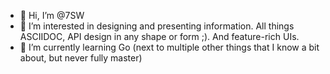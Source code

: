 - 👋 Hi, I’m @7SW
- 👀 I’m interested in designing and presenting information. All things ASCIIDOC, API design in any shape or form ;). And feature-rich UIs.
- 🌱 I’m currently learning Go (next to multiple other things that I know a bit about, but never fully master)
<!--- 💞️ I’m looking to collaborate on
- 📫 How to reach me ... --->

<!---
7SW/7SW is a ✨ special ✨ repository because its `README.md` (this file) appears on your GitHub profile.
You can click the Preview link to take a look at your changes.
--->
